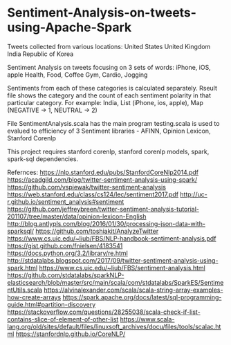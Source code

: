 # Sentiment-Analysis-on-tweets-using-Apache-Spark
Tweets collected from various locations:
  United States
  United Kingdom
  India
  Republic of Korea
  
Sentiment Analysis on tweets focusing on 3 sets of words:
  iPhone, iOS, apple
  Health, Food, Coffee
  Gym, Cardio, Jogging
  
 Sentiments from each of these categories is calculated separately. Rseult file shows the category and the count of each sentiment polarity in that particular category.
 For example:
 India, List (iPhone, ios, apple), Map (NEGATIVE -> 1, NEUTRAL -> 2)
 
 File SentimentAnalysis.scala has the main program
 testing.scala is used to evalued to efficiency of 3 Sentiment libraries - AFINN, Opinion Lexicon, Stanford Corenlp
 
 This project requires stanford corenlp, stanford corenlp models, spark, spark-sql dependencies.
 
Refernces:
    https://nlp.stanford.edu/pubs/StanfordCoreNlp2014.pdf
    https://acadgild.com/blog/twitter-sentiment-analysis-using-spark/
    https://github.com/vspiewak/twitter-sentiment-analysis
    https://web.stanford.edu/class/cs124/lec/sentiment2017.pdf
    http://uc-r.github.io/sentiment_analysis#sentiment
    https://github.com/jeffreybreen/twitter-sentiment-analysis-tutorial-201107/tree/master/data/opinion-lexicon-English
    http://blog.antlypls.com/blog/2016/01/30/processing-json-data-with-sparksql/
    https://github.com/toshiakit/AnalyzeTwitter
    https://www.cs.uic.edu/~liub/FBS/NLP-handbook-sentiment-analysis.pdf
    https://gist.github.com/fnielsen/4183541
    https://docs.python.org/3.2/library/re.html
    http://stdatalabs.blogspot.com/2017/09/twitter-sentiment-analysis-using-spark.html
    https://www.cs.uic.edu/~liub/FBS/sentiment-analysis.html
    https://github.com/stdatalabs/sparkNLP-elasticsearch/blob/master/src/main/scala/com/stdatalabs/SparkES/SentimentUtils.scala
    https://alvinalexander.com/scala/scala-string-array-examples-how-create-arrays
    https://spark.apache.org/docs/latest/sql-programming-guide.html#partition-discovery
    https://stackoverflow.com/questions/28255038/scala-check-if-list-contains-slice-of-element-of-other-list
    https://www.scala-lang.org/old/sites/default/files/linuxsoft_archives/docu/files/tools/scalac.html
    https://stanfordnlp.github.io/CoreNLP/
    


